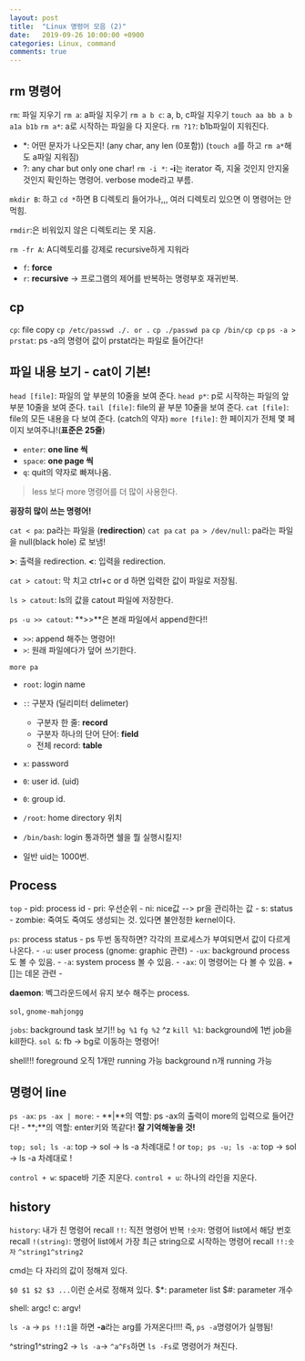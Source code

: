 ```yaml
---
layout: post
title:  "Linux 명령어 모음 (2)"
date:   2019-09-26 10:00:00 +0900
categories: Linux, command
comments: true
---
```


## rm 명령어

`rm`: 파일 지우기
`rm a`: a파일 지우기
`rm a b c`: a, b, c파일 지우기
`touch aa bb a b a1a b1b`
`rm a*`: a로 시작하는 파일을 다 지운다.
`rm ?1?`: b1b파일이 지워진다.
- *: 어떤 문자가 나오든지! (any char, any len (0포함)) (`touch a`를 하고 `rm a*`해도 a파일 지워짐)
- ?: any char but only one char!
`rm -i *`: **-i**는 iterator 즉, 지울 것인지 안지울 것인지 확인하는 명령어. verbose mode라고 부름.


`mkdir B`: 하고 `cd *`하면 B 디렉토리 들어가나,,, 여러 디렉토리 있으면 이 명령어는 안먹힘.

`rmdir`:은 비워있지 않은 디렉토리는 못 지움.

`rm -fr A`: A디렉토리를 강제로 recursive하게 지워라
- `f`: **force**
- `r`: **recursive** -> 프로그램의 제어를 반복하는 명령부호 재귀반복.

##  cp

`cp`: file copy
`cp /etc/passwd ./. or .`
`cp ./passwd pa`
`cp /bin/cp cp`
`ps -a > prstat`: ps -a의 명령어 값이 prstat라는 파일로 들어간다!

## 파일 내용 보기 - cat이 기본!

`head [file]`: 파일의 앞 부분의 10줄을 보여 준다.
`head p*`: p로 시작하는 파일의 앞 부분 10줄을 보여 준다.
`tail [file]`: file의 끝 부분 10줄을 보여 준다.
`cat [file]`: file의 모든 내용을 다 보여 준다. (catch의 약자)
`more [file]`: 한 페이지가 전체 몇 페이지 보여주냐!(**표준은 25줄**)
- `enter`: **one line 씩**
- `space`: **one page 씩**
- `q`: quit의 약자로 빠져나옴.

> less 보다 more 명령어를 더 많이 사용한다.

**굉장히 많이 쓰는 명령어!**

`cat < pa`: pa라는 파일을 (**redirection**)
`cat pa`
`cat pa > /dev/null`: pa라는 파일을 null(black hole) 로 보냄!

**>**: 출력을 redirection.
**<**: 입력을 redirection.

`cat > catout`: 막 치고 ctrl+c or d 하면 입력한 값이 파일로 저장됨.

`ls > catout`: ls의 값을 catout 파일에 저장한다.

`ps -u >> catout`: **>>**은 본래 파일에서 append한다!!
- `>>`: append 해주는 명령어!
- `>`: 원래 파일에다가 덮어 쓰기한다.

`more pa`
- `root`: login name
- `:`: 구분자 (딜리미터 delimeter)
    - 구분자 한 줄: **record**
    - 구분자 하나의 단어 단어: **field**
    - 전체 record: **table**
- `x`: password
- `0`: user id. (uid)
- `0`: group id.
- `/root`: home directory 위치
- `/bin/bash`: login 통과하면 쉘을 뭘 실행시킬지!

- 일반 uid는 1000번.

## Process

`top`
    - pid: process id
    - pri: 우선순위
    - ni: nice값 --> pr을 관리하는 값
    - s: status
    - zombie: 죽여도 죽여도 생성되는 것. 있다면 불안정한 kernel이다.


`ps`: process status
    - ps 두번 동작하면? 각각의 프로세스가 부여되면서 값이 다르게 나온다.
    - `-u`: user process (gnome: graphic 관련)
    - `-ux`: background process도 볼 수 있음.
    - `-a`: system process 볼 수 있음.
    - `-ax`: 이 명령어는 다 볼 수 있음. + []는 데몬 관련
    -

**daemon**: 벡그라운드에서 유지 보수 해주는 process.

`sol`, `gnome-mahjongg`

`jobs`: background task 보기!!
`bg %1`
`fg %2`
^z
`kill %1`: background에 1번 job을 kill한다.
`sol &`: fb -> bg로 이동하는 명령어!

shell!!!
foreground 오직 1개만 running 가능
background n개 running 가능

## 명령어 line

`ps -ax`:
`ps -ax | more`:
    - **|**의 역할: ps -ax의 출력이 more의 입력으로 들어간다!
    - **;**의 역할: enter키와 똑같다! **잘 기억해놓을 것!**

`top; sol; ls -a`: top -> sol -> ls -a 차례대로 !
or
`top; ps -u; ls -a`: top -> sol -> ls -a 차례대로 !

`control + w`: space바 기준 지운다.
`control + u`: 하나의 라인을 지운다.

## history

`history`: 내가 친 명령어 recall
`!!`: 직전 명령어 반복
`!숫자`: 명령어 list에서 해당 번호 recall
`!(string)`: 명령어 list에서 가장 최근 string으로 시작하는 명령어 recall
`!!:숫자`
`^string1^string2`

cmd는 다 자리의 값이 정해져 있다.

`$0 $1 $2 $3 ...`이런 순서로 정해져 있다.
$*: parameter list
$#: parameter 개수

shell: argc!
c: argv!

`ls -a` -> `ps !!:1`을 하면 **-a**라는 arg를 가져온다!!!! 즉, `ps -a`명령어가 실행됨!

^string1^string2 -> `ls -a`-> `^a^Fs`하면 `ls -Fs`로 명령어가 쳐진다.
